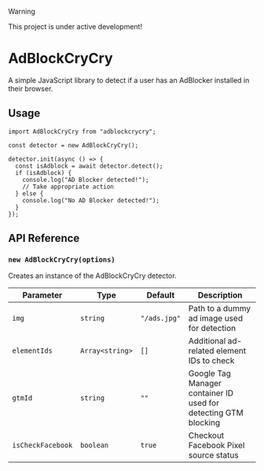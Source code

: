 > [!WARNING]
>
> This project is under active development!

# AdBlockCryCry

A simple JavaScript library to detect if a user has an AdBlocker installed in their browser.

## Usage

```=js
import AdBlockCryCry from "adblockcrycry";

const detector = new AdBlockCryCry();

detector.init(async () => {
  const isAdblock = await detector.detect();
  if (isAdblock) {
    console.log("AD Blocker detected!");
    // Take appropriate action
  } else {
    console.log("No AD Blocker detected!");
  }
});

```

## API Reference

### `new AdBlockCryCry(options)`

Creates an instance of the AdBlockCryCry detector.

| Parameter    | Type            | Default      | Description                                                     |
| ------------ | --------------- | ------------ | --------------------------------------------------------------- |
| `img`        | `string`        | `"/ads.jpg"` | Path to a dummy ad image used for detection                     |
| `elementIds` | `Array<string>` | `[]`         | Additional ad-related element IDs to check                      |
| `gtmId`      | `string`        | `""`         | Google Tag Manager container ID used for detecting GTM blocking |
| `isCheckFacebook` | `boolean`| `true` | Checkout Facebook Pixel source status       |
